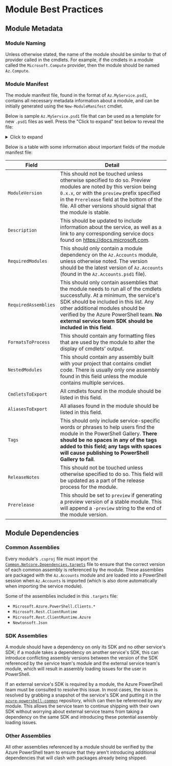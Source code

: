 # Module Best Practices

## Module Metadata

### Module Naming

Unless otherwise stated, the name of the module should be similar to that of provider called in the cmdlets. For example, if the cmdlets in a module called the `Microsoft.Compute` provider, then the module should be named `Az.Compute`.

### Module Manifest

The module manifest file, found in the format of `Az.MyService.psd1`, contains all necessary metadata information about a module, and can be initially generated using the `New-ModuleManifest` cmdlet.

Below is sample `Az.MyService.psd1` file that can be used as a template for new `.psd1` files as well. Press the "Click to expand" text below to reveal the file:

<details><summary>Click to expand</summary>
<p>

```
#
# Module manifest for module 'Az.MyService'
#
# Generated by: Microsoft Corporation
#
# Generated on: 3/11/2019
#

@{

# Script module or binary module file associated with this manifest.
# RootModule = ''

# Version number of this module.
ModuleVersion = '0.1.0'

# Supported PSEditions
CompatiblePSEditions = 'Core', 'Desktop'

# ID used to uniquely identify this module
GUID = '{{ GENERATE A RANDOM GUID TO USE HERE }}'

# Author of this module
Author = 'Microsoft Corporation'

# Company or vendor of this module
CompanyName = 'Microsoft Corporation'

# Copyright statement for this module
Copyright = 'Microsoft Corporation. All rights reserved.'

# Description of the functionality provided by this module
Description = ''

# Minimum version of the PowerShell engine required by this module
PowerShellVersion = '5.1'

# Name of the PowerShell host required by this module
# PowerShellHostName = ''

# Minimum version of the PowerShell host required by this module
# PowerShellHostVersion = ''

# Minimum version of Microsoft .NET Framework required by this module. This prerequisite is valid for the PowerShell Desktop edition only.
DotNetFrameworkVersion = '4.7.2'

# Minimum version of the common language runtime (CLR) required by this module. This prerequisite is valid for the PowerShell Desktop edition only.
# CLRVersion = ''

# Processor architecture (None, X86, Amd64) required by this module
# ProcessorArchitecture = ''

# Modules that must be imported into the global environment prior to importing this module
RequiredModules = @(@{ModuleName = 'Az.Accounts'; ModuleVersion = '1.4.0'; })

# Assemblies that must be loaded prior to importing this module
RequiredAssemblies = '.\Microsoft.Azure.Management.MyService.dll'

# Script files (.ps1) that are run in the caller's environment prior to importing this module.
# ScriptsToProcess = @()

# Type files (.ps1xml) to be loaded when importing this module
# TypesToProcess = @()

# Format files (.ps1xml) to be loaded when importing this module
FormatsToProcess = '.\MyService.format.ps1xml'

# Modules to import as nested modules of the module specified in RootModule/ModuleToProcess
NestedModules = '.\Microsoft.Azure.PowerShell.Cmdlets.MyService.dll'

# Functions to export from this module, for best performance, do not use wildcards and do not delete the entry, use an empty array if there are no functions to export.
FunctionsToExport = @()

# Cmdlets to export from this module, for best performance, do not use wildcards and do not delete the entry, use an empty array if there are no cmdlets to export.
CmdletsToExport = 'Get-AzMyServiceResource', 'New-AzMyServiceResource',
               'Remove-AzMyServiceResource', 'Update-AzMyServiceResource'

# Variables to export from this module
# VariablesToExport = @()

# Aliases to export from this module, for best performance, do not use wildcards and do not delete the entry, use an empty array if there are no aliases to export.
AliasesToExport = @()

# DSC resources to export from this module
# DscResourcesToExport = @()

# List of all modules packaged with this module
# ModuleList = @()

# List of all files packaged with this module
# FileList = @()

# Private data to pass to the module specified in RootModule/ModuleToProcess. This may also contain a PSData hashtable with additional module metadata used by PowerShell.
PrivateData = @{

    PSData = @{

        # Tags applied to this module. These help with module discovery in online galleries.
        Tags = 'Azure','ResourceManager','ARM'

        # A URL to the license for this module.
        LicenseUri = 'https://aka.ms/azps-license'

        # A URL to the main website for this project.
        ProjectUri = 'https://github.com/Azure/azure-powershell'

        # A URL to an icon representing this module.
        # IconUri = ''

        # ReleaseNotes of this module
        ReleaseNotes = ''

        # Prerelease string of this module
        # Prerelease = ''

        # Flag to indicate whether the module requires explicit user acceptance for install/update
        # RequireLicenseAcceptance = $false

        # External dependent modules of this module
        # ExternalModuleDependencies = @()

    } # End of PSData hashtable

 } # End of PrivateData hashtable

# HelpInfo URI of this module
# HelpInfoURI = ''

# Default prefix for commands exported from this module. Override the default prefix using Import-Module -Prefix.
# DefaultCommandPrefix = ''

}
```

</p>
</details>

Below is a table with some information about important fields of the module manifest file:

| Field                | Detail |
| -------------------- | ------ |
| `ModuleVersion`      | This should not be touched unless otherwise specified to do so. Preview modules are noted by this version being `0.x.x`, or with the `preview` prefix specified in the `Prerelease` field at the bottom of the file. All other versions should signal that the module is stable. |
| `Description`        | This should be updated to include information about the service, as well as a link to any corresponding service docs found on https://docs.microsoft.com. |
| `RequiredModules`    | This should only contain a module dependency on the `Az.Accounts` module, unless otherwise noted. The version should be the latest version of `Az.Accounts` (found in the `Az.Accounts.psd1` file). |
| `RequiredAssemblies` | This should only contain assemblies that the module needs to run all of the cmdlets successfully. At a minimum, the service's SDK should be included in this list. Any other additional modules should be verified by the Azure PowerShell team. **No external service team SDK should be included in this field**. |
| `FormatsToProcess`   | This should contain any formatting files that are used by the module to alter the display of cmdlets' output. |
| `NestedModules`      | This should contain any assembly built with your project that contains cmdlet code. There is usually only one assembly found in this field unless the module contains multiple services. |
| `CmdletsToExport`    | All cmdlets found in the module should be listed in this field. |
| `AliasesToExport`    | All aliases found in the module should be listed in this field. |
| `Tags`               | This should only include service-specific words or phrases to help users find the module in the PowerShell Gallery. **There should be no spaces in any of the tags added to this field; any tags with spaces will cause publishing to PowerShell Gallery to fail**. |
| `ReleaseNotes`       | This should not be touched unless otherwise specified to do so. This field will be updated as a part of the release process for the module. |
| `Prerelease`         | This should be set to `preview` if generating a preview version of a stable module. This will append a `-preview` string to the end of the module version. |

## Module Dependencies

### Common Assemblies

Every module's `.csproj` file must import the [`Common.Netcore.Dependencies.targets`](../../../tools/Common.Netcore.Dependencies.targets) file to ensure that the correct version of each common assembly is referenced by the module. These assemblies are packaged with the `Az.Accounts` module and are loaded into a PowerShell session when `Az.Accounts` is imported (which is also done automatically when importing the service module).

Some of the assemblies included in this `.targets` file:

- `Microsoft.Azure.PowerShell.Clients.*`
- `Microsoft.Rest.ClientRuntime`
- `Microsoft.Rest.ClientRuntime.Azure`
- `Newtonsoft.Json`

### SDK Assemblies

A module should have a dependency on only its SDK and no other service's SDK; if a module takes a dependency on another service's SDK, this can introduce conflicting assembly versions between the version of the SDK referenced by the service team's module and the external service team's module, which will result in assembly loading issues for the user in PowerShell.

If an external service's SDK is required by a module, the Azure PowerShell team must be consulted to resolve this issue. In most cases, the issue is resolved by grabbing a snapshot of the service's SDK and putting it in the [`azure-powershell-common`](https://github.com/Azure/azure-powershell-common) repository, which can then be referenced by any module. This allows the service team to continue shipping with their own SDK without worrying about external service teams from taking a dependency on the same SDK and introducing these potential assembly loading issues.

### Other Assemblies

All other assemblies referenced by a module should be verified by the Azure PowerShell team to ensure that they aren't introducing additional dependencies that will clash with packages already being shipped.